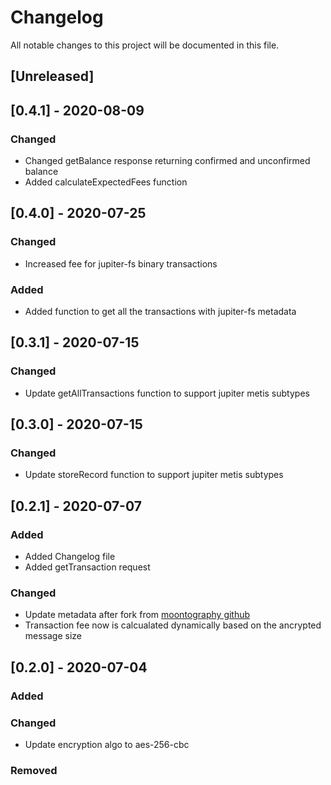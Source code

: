 # Changelog
All notable changes to this project will be documented in this file.

## [Unreleased]

## [0.4.1] - 2020-08-09
### Changed
- Changed getBalance response returning confirmed and unconfirmed balance
- Added calculateExpectedFees function

## [0.4.0] - 2020-07-25
### Changed
- Increased fee for jupiter-fs binary transactions

### Added
- Added function to get all the transactions with jupiter-fs metadata

## [0.3.1] - 2020-07-15
### Changed
- Update getAllTransactions function to support jupiter metis subtypes

## [0.3.0] - 2020-07-15
### Changed
- Update storeRecord function to support jupiter metis subtypes

## [0.2.1] - 2020-07-07
### Added
- Added Changelog file
- Added getTransaction request

### Changed
- Update metadata after fork from [moontography github](https://github.com/moontography/jupiter-node-sdk)
- Transaction fee now is calcualated dynamically based on the ancrypted message size

## [0.2.0] - 2020-07-04
### Added

### Changed
- Update encryption algo to aes-256-cbc

### Removed
